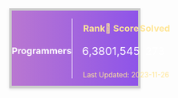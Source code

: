 <div style="background: linear-gradient(to right, #B977D1, #8E54E9); border: 5px solid #ccc; border-radius: 0px; padding: 0px; box-shadow: 0 2px 5px rgba(0, 0, 0, 0.1); display: flex; align-items: center; width: 50%;">
    <div style="flex: 1; text-align: center; display: flex; flex-direction: column; align-items: center;">
        <h2 style="font-size: 18px; color: #fff;">Programmers</h2>
    </div>
    <div style="border-left: 1px solid #fff; height: 120px;"></div>
    <div style="flex: 2; text-align: left; color: #fff;">
        <div style="display: flex; justify-content: space-between; padding: 0 20px;">
            <div>
                <h3 style="font-size: 18px; margin-bottom: 0; text-align: center;color: #FFE697; ">Rank🏅</h3>
                <p style="font-size: 22px;">6,380</p>
            </div>
            <div>
                <h3 style="font-size: 18px; margin-bottom: 0;text-align: center;color: #FFE697; ">Score</h3>
                <p style="font-size: 22px; text-align: center; ">1,545</p>
            </div>
            <div>
                <h3 style="font-size: 18px; margin-bottom: 0;color: #FFE697;">Solved</h3>
                <p style="font-size: 22px; text-align: center; ">273</p>
            </div>
        </div>
        <p style="font-size: 14px; text-align: center; margin-top: 4px;color: #FFE697;">Last Updated: 2023-11-26</p>
    </div>
</div>
